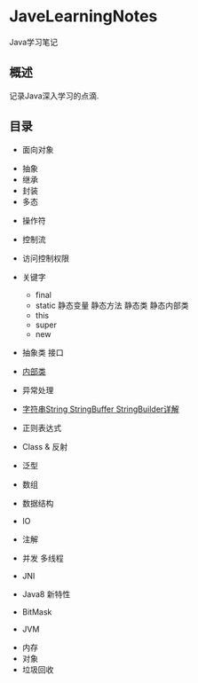 # JaveLearningNotes
Java学习笔记

## 概述

记录Java深入学习的点滴.

## 目录

* 面向对象

- 抽象
- 继承
- 封装
- 多态

* 操作符

* 控制流

* 访问控制权限

* 关键字

    - final
    - static 静态变量 静态方法 静态类 静态内部类
    - this
    - super
    - new

* 抽象类 接口


* [内部类](./doc/InnerClass/InnerClass.md)

* 异常处理

* [字符串String StringBuffer StringBuilder详解](./doc/String/String.md)

* 正则表达式

* Class & 反射

* 泛型

* 数组

* 数据结构

* IO

* 注解

* 并发 多线程

* JNI

* Java8 新特性

* BitMask

* JVM
 
- 内存
- 对象
- 垃圾回收

